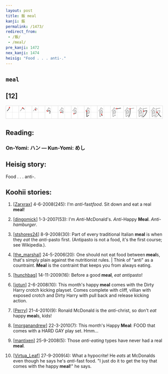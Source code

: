 ```yaml
---
layout: post
title: 飯 meal
kanji: 飯
permalink: /1473/
redirect_from:
 - /飯/
 - /meal/
pre_kanji: 1472
nex_kanji: 1474
heisig: "Food . . . anti-."
---
```


## `meal`

## [12]

<div class="stroke"><img src="../images/E9A3AF.png" /></div>

## Reading:

### On-Yomi: ハン &mdash; Kun-Yomi: めし

## Heisig story:

Food . . . anti-.

## Koohii stories:

1) [<a href="http://kanji.koohii.com/profile/Zarxrax">Zarxrax</a>] 4-6-2008(245): I&#039;m <em>anti</em>-fast<em>food</em>. Sit down and eat a real<strong> meal</strong>!

2) [<a href="http://kanji.koohii.com/profile/dingomick">dingomick</a>] 1-3-2007(53): I&#039;m <em>Anti-</em>McDonald&#039;s. <em>Anti-</em>Happy <strong>Meal</strong>. <em>Anti-hamburger</em>.

3) [<a href="http://kanji.koohii.com/profile/stshores24">stshores24</a>] 8-9-2008(30): Part of every traditional Italian <strong>meal</strong> is when they <em>eat</em> the <em>anti-</em>pasto first. (Antipasto is not a food, it&#039;s the first course; see Wikipedia.).

4) [<a href="http://kanji.koohii.com/profile/the_marshal">the_marshal</a>] 24-5-2006(20): One should not eat food between<strong> meal</strong>s, that&#039;s simply plain against the nutritionist rules. | Think of &quot;anti&quot; as a countraint.<strong> Meal</strong> is the contraint that keeps you from always eating.

5) [<a href="http://kanji.koohii.com/profile/hunchbag">hunchbag</a>] 14-11-2009(16): Before a good<strong> meal</strong>, <em>eat</em> <em>anti</em>pasto!

6) [<a href="http://kanji.koohii.com/profile/jotun">jotun</a>] 2-6-2008(10): This month&#039;s happy<strong> meal</strong> comes with the Dirty Harry crotch kicking playset. Comes complete with cliff, villian with exposed crotch and Dirty Harry with pull back and release kicking action.

7) [<a href="http://kanji.koohii.com/profile/Perry">Perry</a>] 21-4-2010(9): Ronald McDonald is the <em>anti</em>-christ, so don&#039;t <em>eat</em> happy<strong> meal</strong>s, kids!

8) [<a href="http://kanji.koohii.com/profile/morganandrew">morganandrew</a>] 22-3-2010(7): This month&#039;s Happy<strong> Meal</strong>: FOOD that comes with a HARD GAY play set. Hmm...

9) [<a href="http://kanji.koohii.com/profile/mantixen">mantixen</a>] 25-9-2008(5): Those <em>anti-eating</em> types have never had a real<strong> meal</strong>.

10) [<a href="http://kanji.koohii.com/profile/Virtua_Leaf">Virtua_Leaf</a>] 27-9-2009(4): What a hypocrite! He <em>eats</em> at McDonalds even though he says he&#039;s <em>anti</em>-fast food. &quot;I just do it to get the toy that comes with the happy<strong> meal</strong>!&quot; he says.
